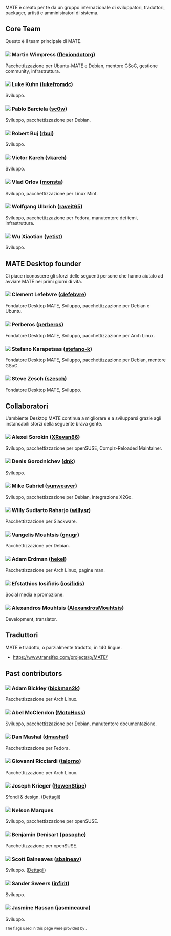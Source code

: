 <!--
.. link:
.. description:
.. tags:
.. date: 2011-12-05 07:25:21
.. title: Team
.. slug: team
-->

MATE è creato per te da un gruppo internazionale di sviluppatori,
traduttori, packager, artisti e amministratori di sistema.

## Core Team

Questo è il team principale di MATE.

### ![](/assets/img/flags/32/United%20Kingdom\(Great%20Britain\).png) Martin Wimpress ([flexiondotorg](https://github.com/flexiondotorg))

Pacchettizzazione per Ubuntu-MATE e Debian, mentore GSoC, gestione community, infrastruttura.

### ![](/assets/img/flags/32/USA.png) Luke Kuhn ([lukefromdc](https://github.com/lukefromdc))

Sviluppo.

### ![](/assets/img/flags/32/Galicia.png) Pablo Barciela ([sc0w](https://github.com/sc0w))

Sviluppo, pacchettizzazione per Debian.

### ![](/assets/img/flags/32/Catalonia.png) Robert Buj ([rbuj](https://github.com/rbuj))

Sviluppo.

### ![](/assets/img/flags/32/Puerto%20Rico.png) Victor Kareh ([vkareh](https://github.com/vkareh))

Sviluppo.

### ![](/assets/img/flags/32/Russian%20Federation.png) Vlad Orlov ([monsta](https://github.com/monsta))

Sviluppo, pacchettizzazione per Linux Mint.

### ![](/assets/img/flags/32/Germany.png) Wolfgang Ulbrich ([raveit65](https://github.com/raveit65))

Sviluppo, pacchettizzazione per Fedora, manutentore dei temi, infrastruttura.

### ![](/assets/img/flags/32/China.png) Wu Xiaotian ([yetist](https://github.com/yetist))

Sviluppo.



## MATE Desktop founder

Ci piace riconoscere gli sforzi delle seguenti persone che
hanno aiutato ad avviare MATE nei primi giorni di vita.

### ![](/assets/img/flags/32/France.png) Clement Lefebvre ([clefebvre](https://github.com/clefebvre))

Fondatore Desktop MATE, Sviluppo, pacchettizzazione per Debian e Ubuntu.

### ![](/assets/img/flags/32/Argentina.png) Perberos ([perberos](https://github.com/perberos))

Fondatore Desktop MATE, Sviluppo, pacchettizzazione per Arch Linux.

### ![](/assets/img/flags/32/Italy.png) Stefano Karapetsas ([stefano-k](https://github.com/stefano-k))

Fondatore Desktop MATE, Sviluppo, pacchettizzazione per Debian, mentore GSoC.

### ![](/assets/img/flags/32/USA.png) Steve Zesch ([szesch](https://github.com/szesch))

Fondatore Desktop MATE, Sviluppo.



## Collaboratori

L'ambiente Desktop MATE continua a migliorare e a svilupparsi grazie
agli instancabili sforzi della seguente brava gente.

### ![](/assets/img/flags/32/Russian%20Federation.png) Alexei Sorokin ([XRevan86](https://github.com/XRevan86))

Sviluppo, pacchettizzazione per openSUSE, Compiz-Reloaded Maintainer.

### ![](/assets/img/flags/32/Russian%20Federation.png) Denis Gorodnichev ([dnk](https://github.com/dnk))

Sviluppo.

### ![](/assets/img/flags/32/Germany.png) Mike Gabriel ([sunweaver](https://github.com/sunweaver))

Sviluppo, pacchettizzazione per Debian, integrazione X2Go.

### ![](/assets/img/flags/32/Indonesia.png) Willy Sudiarto Raharjo ([willysr](https://github.com/willysr))

Pacchettizzazione per Slackware.

### ![](/assets/img/flags/32/Greece.png) Vangelis Mouhtsis ([gnugr](https://github.com/gnugr))

Pacchettizzazione per Debian.

### ![](/assets/img/flags/32/USA.png) Adam Erdman ([hekel](https://github.com/hekel))

Pacchettizzazione per Arch Linux, pagine man.

### ![](/assets/img/flags/32/Greece.png) Efstathios Iosifidis ([iosifidis](https://github.com/iosifidis))

Social media e promozione.

### ![](/assets/img/flags/32/Greece.png) Alexandros Mouhtsis ([AlexandrosMouhtsis](https://github.com/AlexandrosMouhtsis))

Development, translator.



## Traduttori

MATE è tradotto, o parzialmente tradotto, in 140 lingue.

  * <https://www.transifex.com/projects/p/MATE/>



## Past contributors

### ![](/assets/img/flags/32/USA.png) Adam Bickley ([bickman2k](https://github.com/bickman2k))

Pacchettizzazione per Arch Linux.

### ![](/assets/img/flags/32/USA.png) Abel McClendon ([MotoHoss](https://github.com/MotoHoss))

Sviluppo, pacchettizzazione per Debian, manutentore documentazione.

### ![](/assets/img/flags/32/USA.png) Dan Mashal ([dmashal](https://github.com/dmashal))

Pacchettizzazione per Fedora.

### ![](/assets/img/flags/32/Italy.png) Giovanni Ricciardi ([talorno](https://github.com/talorno))

Pacchettizzazione per Arch Linux.

### ![](/assets/img/flags/32/USA.png) Joseph Krieger ([RowenStipe](https://github.com/RowenStipe))

Sfondi & design. ([Dettagli](https://wiki.mate-desktop.org/#!pages/./users-rowen_stipe.md))

### ![](/assets/img/flags/32/Portugal.png) Nelson Marques

Sviluppo, pacchettizzazione per openSUSE.

### ![](/assets/img/flags/32/France.png) Benjamin Denisart ([posophe](https://github.com/posophe))

Pacchettizzazione per openSUSE.

### ![](/assets/img/flags/32/Canada.png) Scott Balneaves ([sbalneav](https://github.com/sbalneav))

Sviluppo. ([Dettagli](https://wiki.mate-desktop.org/#!pages/./users-sbalneav.md))

### ![](/assets/img/flags/32/Netherlands.png) Sander Sweers ([infirit](https://github.com/infirit))

Sviluppo.

### ![](/assets/img/flags/32/Egypt.png) Jasmine Hassan ([jasmineaura](https://wiki.mate-desktop.org/#!pages/./users-jasmineaura.md))

Sviluppo.



<small>
The flags used in this page were provided by <http://www.icondrawer.com>.
</small>
